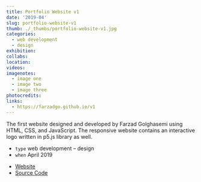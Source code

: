 ```yaml
---
title: Portfolio Website v1
date: '2019-04'
slug: portfolio-website-v1
thumb: ./_thumbs/portfolio-website-v1.jpg
categories:
  - web development
  - design
exhibition:
collabs:
location:
videos:
imagenotes:
  - image one
  - image two
  - image three
photocredits:
links:
  - https://farzadgo.github.io/v1
---
```


The first website designed and developed by Farzad Golghasemi using HTML, CSS, and JavaScript. The responsive website contains an interactive logo written in p5.js library as well.

- `type` web development – design
- `when` April 2019

<!--  -->

- [Website](https://farzadgo.github.io/v1)
- [Source Code](https://github.com/farzadgo/v1)